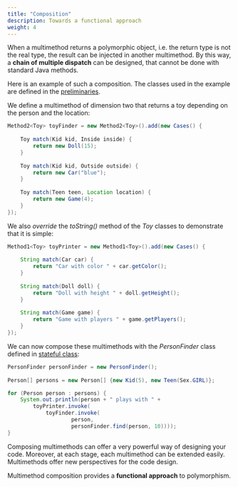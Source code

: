 ```yaml
---
title: "Composition"
description: Towards a functional approach
weight: 4
---
```


When a multimethod returns a polymorphic object, i.e. the return type is not the real type, the result can be injected in another multimethod.
By this way, a **chain of multiple dispatch** can be designed, that cannot be done with standard Java methods.

Here is an example of such a composition.
The classes used in the example are defined in the [preliminaries](/docs/examples/preliminaries.html).

We define a multimethod of dimension two that returns a toy depending on the person and the location:

```java
Method2<Toy> toyFinder = new Method2<Toy>().add(new Cases() {
			
	Toy match(Kid kid, Inside inside) {
		return new Doll(15);
	}
	
	Toy match(Kid kid, Outside outside) {
		return new Car("blue");
	}
	
	Toy match(Teen teen, Location location) {
		return new Game(4);
	}
});
```

We also *override* the *toString()* method of the *Toy* classes to demonstrate that it is simple:

```java
Method1<Toy> toyPrinter = new Method1<Toy>().add(new Cases() {
			
	String match(Car car) {
		return "Car with color " + car.getColor();
	}
	
	String match(Doll doll) {
		return "Doll with height " + doll.getHeight();
	}
	
	String match(Game game) {
		return "Game with players " + game.getPlayers();
	}
});
```

We can now compose these multimethods with the *PersonFinder* class defined in [stateful class](/docs/examples/stateful-class.html):

```java
PersonFinder personFinder = new PersonFinder();
		
Person[] persons = new Person[] {new Kid(5), new Teen(Sex.GIRL)};

for (Person person : persons) {
	System.out.println(person + " plays with " + 
		toyPrinter.invoke(
			toyFinder.invoke(
					person, 
					personFinder.find(person, 10))));
}
```

Composing multimethods can offer a very powerful way of designing your code.
Moreover, at each stage, each multimethod can be extended easily.
Multimethods offer new perspectives for the code design.

Multimethod composition provides a **functional approach** to polymorphism. 



